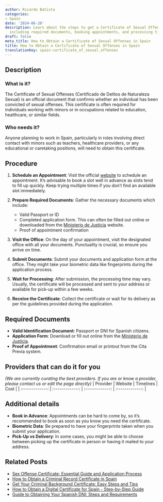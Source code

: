 ```yaml
---
author: Ricardo Batista
categories:
- Spain
date: '2024-06-20'
description: Learn about the steps to get a Certificate of Sexual Offenses in Spain,
  including required documents, booking appointments, and processing times.
draft: false
meta_title: How to Obtain a Certificate of Sexual Offenses in Spain
title: How to Obtain a Certificate of Sexual Offenses in Spain
translationKey: spain-certificate_of_sexual_offenses
---
```





## Description
### What is it?
The Certificate of Sexual Offenses (Certificado de Delitos de Naturaleza Sexual) is an official document that confirms whether an individual has been convicted of sexual offenses. This certificate is often required for individuals working with minors or in occupations related to education, healthcare, or similar fields.

### Who needs it?
Anyone planning to work in Spain, particularly in roles involving direct contact with minors such as teachers, healthcare providers, or any educational or caretaking positions, will need to obtain this certificate.

## Procedure
1. **Schedule an Appointment**: Visit the official [website](https://www.mjusticia.gob.es/es/ciudadania/tramites/certificado-delitos) to schedule an appointment. It’s advisable to book a slot well in advance as slots tend to fill up quickly. Keep trying multiple times if you don’t find an available slot immediately.

2. **Prepare Required Documents**: Gather the necessary documents which include:
   - Valid Passport or ID
   - Completed application form. This can often be filled out online or downloaded from the [Ministerio de Justicia](https://www.mjusticia.gob.es) website.
   - Proof of appointment confirmation

3. **Visit the Office**: On the day of your appointment, visit the designated office with all your documents. Punctuality is crucial, so ensure you arrive on time.

4. **Submit Documents**: Submit your documents and application form at the office. They might take your biometric data like fingerprints during the application process.

5. **Wait for Processing**: After submission, the processing time may vary. Usually, the certificate will be processed and sent to your address or available for pick-up within a few weeks.

6. **Receive the Certificate**: Collect the certificate or wait for its delivery as per the guidelines provided during the application.

## Required Documents
- **Valid Identification Document**: Passport or DNI for Spanish citizens.
- **Application Form**: Download or fill out online from the [Ministerio de Justicia](https://www.mjusticia.gob.es/es/ciudadania/tramites/certificado-delitos).
- **Proof of Appointment**: Confirmation email or printout from the Cita Previa system.

## Providers that can do it for you
_(We are currently curating the best providers. If you are or know a provider, please contact us or edit the page directly)_
| Provider        |     Website     |     Timelines    |       Cost      |
| :-------------: | :-------------: |  :-------------: | :-------------: |

## Additional details
- **Book in Advance**: Appointments can be hard to come by, so it’s recommended to book as soon as you know you need the certificate.
- **Biometric Data**: Be prepared to have your fingerprints taken when you submit your application.
- **Pick-Up vs Delivery**: In some cases, you might be able to choose between picking up the certificate in person or having it mailed to your address.
## Related Posts

- [Sex Offense Certificate: Essential Guide and Application Process](https://tramitit.com/guides/spain/sex_offense_certificate_request/)
- [How to Obtain a Criminal Record Certificate in Spain](https://tramitit.com/guides/spain/criminal_record_certificate/)
- [Get Your Criminal Background Certificate: Easy Steps and Tips](https://tramitit.com/guides/spain/criminal_background_certificate_request/)
- [How to Obtain a Digital Certificate for Spain - Step-by-Step Guide](https://tramitit.com/guides/spain/digital_certificate_application/)
- [Guide to Obtaining Your Spanish DNI: Steps and Requirements](https://tramitit.com/guides/spain/id_card_application/)